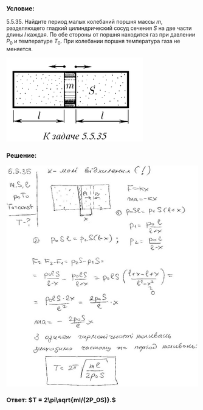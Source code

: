 ###  Условие: 

$5.5.35.$ Найдите период малых колебаний поршня массы $m$, разделяющего гладкий цилиндрический сосуд сечения $S$ на две части длины $l$ каждая. По обе стороны от поршня находится газ при давлении $P_0$ и температуре $T_0$. При колебании поршня температура газа не меняется. 

![|360x221, 67%](../../img/5.5.35/statement.png) 

###  Решение: 

![|556x640, 67%](../../img/5.5.35/1.jpg) 

###  Ответ: $T = 2\pi\sqrt{ml/(2P_0S)}.$ 
